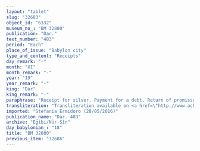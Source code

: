 ```yaml
---
layout: "tablet"
slug: "32683"
object_id: "6332"
museum_no_: "BM 32880"
publication: "Dar."
text_number: "483"
period: "Each"
place_of_issue: "Babylon city"
type_and_content: "Receipts"
day_remark: "-"
month: "XI"
month_remark: "-"
year: "19"
year_remark: "-"
king: "Dar"
king_remark: "-"
paraphrase: "Receipt for silver. Payment for a debt. Return of promissory note.<br /> Concerns the promissory note for a debt of 2 minas of white, medium quality silver of which one-eighth is alloy, that <strong>B</strong> owes to <strong>A</strong>, a slave of <strong>D</strong>. On the creditor&rsquo;s order and according to his promissory note <strong>C</strong> received (<em>eṭ</em><em>ē</em><em>ru</em>) the indebted silver and the interest on it from <strong>B</strong>. He returned (<em>nadānu</em>) the pertinent promissory note from <strong>A</strong> to the debtor.<br /> &nbsp;<br /> <strong>A </strong>= Bēl-gabbi-Nab&ucirc;/Ina-ṣilli-Bēl, slave of <strong>D</strong>; <strong>B </strong>= Marduk-nāṣir-apli/Itti-Marduk-balāṭu//Egibi; <strong>C </strong>= Nab&ucirc;-ittannu/Iddin-Marduk//&Scaron;ang&ucirc;-Bēlet-Bābili; <strong>D </strong>= Nabu-tabni-uṣur"
transliteration: "Transliteration available on <a href=\"http://www.achemenet.com/en/item/?/textual-sources/texts-by-regions/babylonia/babylon/1662915\" target=\"_blank\">Achemenet</a>"
imported: "Stefania Ermidoro (28/05/2016)"
publication_name: "Dar. 483"
archive: "Egibi/Nūr-Sîn"
day_babylonian_: "18"
title: "BM 32880"
previous_item: "32686"
---
```


